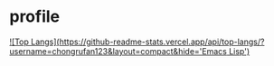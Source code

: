 # profile

[![Top Langs](https://github-readme-stats.vercel.app/api/top-langs/?username=chongrufan123&layout=compact&hide='Emacs Lisp')](https://github.com/anuraghazra/github-readme-stats)
